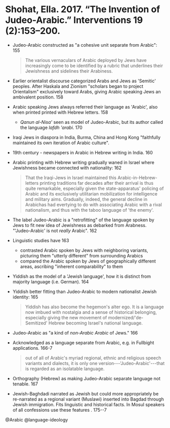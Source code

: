 # Shohat, Ella. 2017. “The Invention of Judeo-Arabic.” Interventions 19 (2):153–200.

- Judeo-Arabic constructed as "a cohesive unit separate from Arabic": 155

    > The various vernaculars of Arabic deployed by Jews have increasingly come to be identified by a rubric that underlines their  Jewishness and sidelines their Arabiness.

- Earlier orientalist discourse categorized Arabs and Jews as 'Semitic' peoples. After Haskala and Zionism "scholars began to project Orientalism" exclusively toward Arabs, giving Arabic speaking Jews an ambivalent position. 158

- Arabic speaking Jews always referred their language as 'Arabic', also when printed printed with Hebrew letters. 158
    - *Qanun al-Nisa'* seen as model of Judeo-Arabic, but its author called the language *lafdh 'arabi*. 170 



- Iraqi Jews in diaspora in India, Burma, China and Hong Kong "faithfully maintained its own iteration of Arabic culture".

- 19th century - newspapers in Arabic in Hebrew writing in India. 160

- Arabic printing with Hebrew writing gradually waned in Israel where Jewishness became connected with nationality: 162

    > That the Iraqi-Jews in Israel maintained this Arabic-in-Hebrew-letters printing traditions far decades after their arrival is thus quite remarkable, especially given the state-apparatus' policing of Arabic and its exclusively utilitarian mobilization for intelligence and military aims. Gradually, indeed, the general decline in Arabichas had evertying to do with associating Arabic with a rival nationalism, and thus with the taboo language of 'the enemy'.

- The label Judeo-Arabic is a "retrofitting" of the language spoken by Jews to fit new idea of Jewishness as debarked from Arabness. "'Judeo-Arabic' is not *really* Arabic". 162
 
- Linguistic studies have 163
   - contrasted Arabic spoken by Jews with neighboring variants, picturing them "utterly different" from surrounding Arabics
   - compared the Arabic spoken by Jews of geographically different areas, ascribing "inherent comparability" to them

- Yiddish as the model of a 'Jewish language', how it is distinct from majority language (i.e. German). 164

- Yiddish better fitting than Judeo-Arabic to modern nationalist Jewish identity: 165

    > Yiddish has also become the hegemon's alter ego. It is a language now imbued with nostalgia and a sense of historical belonging, especially giving the new movement of modernized/'de-Semitized' Hebrew becoming Israel's national language.
 
- Judeo-Arabic as "a kind of *non-Arabic Arabic* of Jews." 166

- Acknowledged as a language separate from Arabic, e.g. in Fullbight applications. 166-7

    > out of all of Arabic's myriad regional, ethnic and religious speech variants and dialects, it is only one version---'Judeo-Arabic'---that is regarded as an isolatable language.

- Orthography (Hebrew) as making Judeo-Arabic separate language not tenable. 167

- Jewish-Baghdadi narrated as Jewish but could more appropriately be re-narrated as a regional variant (Muslawi) inserted into Bagdad through Jewish immigration. Fits linguistic and historical facts. In Mosul speakers of all confessions use these features . 175--7

@Arabic
@language-ideology
